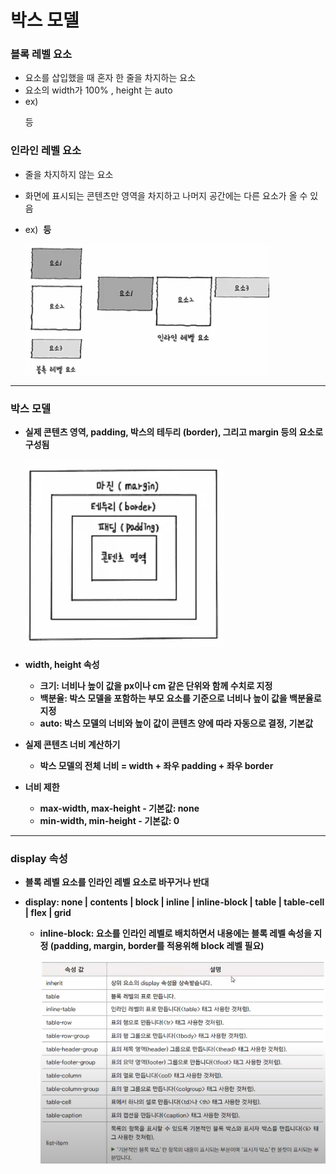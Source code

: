 # 박스 모델

### 블록 레벨 요소

-  요소를 삽입했을 때 혼자 한 줄을 차지하는 요소
-  요소의 width가 100% , height 는 auto
-  ex) <div> <p> 등

### 인라인 레벨 요소

- 줄을 차지하지 않는 요소

- 화면에 표시되는 콘텐츠만 영역을 차지하고 나머지 공간에는 다른 요소가 올 수 있음

- ex) <img> <strong> <span>등

  

  ![](./img/box-model/1.png)

---

### 박스 모델

- 실제 콘텐츠 영역, padding, 박스의 테두리 (border), 그리고 margin 등의 요소로 구성됨

  ![](./img/box-model/2.png)

- width, height 속성

  - 크기: 너비나 높이 값을 px이나 cm 같은 단위와 함께 수치로 지정
  - 백분율: 박스 모델을 포함하는 부모 요소를 기준으로 너비나 높이 값을 백분율로 지정
  - auto: 박스 모델의 너비와 높이 값이 콘텐츠 양에 따라 자동으로 결정, 기본값

- 실제 콘텐츠 너비 계산하기

  - 박스 모델의 전체 너비 = width + 좌우 padding + 좌우 border

- 너비 제한

  - max-width, max-height - 기본값: none
  - min-width, min-height - 기본값: 0

---

### display 속성

- 블록 레벨 요소를 인라인 레벨 요소로 바꾸거나 반대

- display: none | contents | block | inline | inline-block | table | table-cell | flex | grid

  - inline-block: 요소를 인라인 레벨로 배치하면서 내용에는 블록 레벨 속성을 지정 (padding, margin, border를 적용위해 block 레벨 필요)

    ![](./img/box-model/3.png)

  